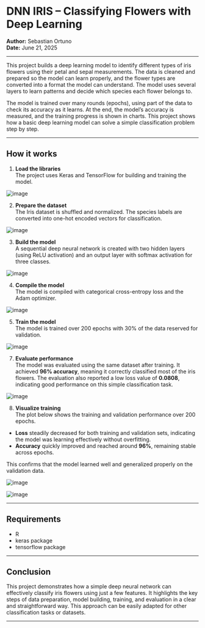 # DNN IRIS – Classifying Flowers with Deep Learning

**Author:** Sebastian Ortuno  
**Date:** June 21, 2025

---

This project builds a deep learning model to identify different types of iris flowers using their petal and sepal measurements. The data is cleaned and prepared so the model can learn properly, and the flower types are converted into a format the model can understand. The model uses several layers to learn patterns and decide which species each flower belongs to.

The model is trained over many rounds (epochs), using part of the data to check its accuracy as it learns. At the end, the model’s accuracy is measured, and the training progress is shown in charts. This project shows how a basic deep learning model can solve a simple classification problem step by step.

---

## How it works

1. **Load the libraries**  
   The project uses Keras and TensorFlow for building and training the model.

![image](https://github.com/user-attachments/assets/e54fd749-74f4-4f06-b52c-785a6dfd1880)


2. **Prepare the dataset**  
   The Iris dataset is shuffled and normalized. The species labels are converted into one-hot encoded vectors for classification.

![image](https://github.com/user-attachments/assets/e61c7ab3-4ba6-4a18-b6ba-add9e8be4994)


3. **Build the model**  
   A sequential deep neural network is created with two hidden layers (using ReLU activation) and an output layer with softmax activation for three classes.

![image](https://github.com/user-attachments/assets/e8cb66ae-ff84-4a61-a51f-a38e49a4f6e8)

4. **Compile the model**  
   The model is compiled with categorical cross-entropy loss and the Adam optimizer.
   
![image](https://github.com/user-attachments/assets/e85882b3-620d-45a4-8ed4-4685e5007f10)

5. **Train the model**  
   The model is trained over 200 epochs with 30% of the data reserved for validation.
   
![image](https://github.com/user-attachments/assets/719c5866-324d-46bd-ab9a-77fe1e11772f)

7. **Evaluate performance**  
   The model was evaluated using the same dataset after training. It achieved **96% accuracy**, meaning it correctly classified most of the iris flowers. The evaluation also reported a low loss value of **0.0808**, indicating good performance on this simple classification task.
   
![image](https://github.com/user-attachments/assets/8c8a636f-de08-4df4-9717-f24dd25c15cd)


8. **Visualize training**  
   The plot below shows the training and validation performance over 200 epochs. 

- **Loss** steadily decreased for both training and validation sets, indicating the model was learning effectively without overfitting.
- **Accuracy** quickly improved and reached around **96%**, remaining stable across epochs.

This confirms that the model learned well and generalized properly on the validation data.
   
![image](https://github.com/user-attachments/assets/3d53fd94-fb9a-4c74-abf3-f5516e91abae)

![image](https://github.com/user-attachments/assets/e147a6de-e6c4-4961-8ec3-a89bec1f5325)

---

## Requirements

- R
- keras package
- tensorflow package

---

## Conclusion

This project demonstrates how a simple deep neural network can effectively classify iris flowers using just a few features. It highlights the key steps of data preparation, model building, training, and evaluation in a clear and straightforward way. This approach can be easily adapted for other classification tasks or datasets.

---

